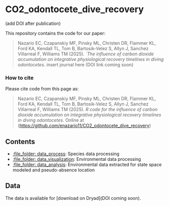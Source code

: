 # CO2_odontocete_dive_recovery

(add DOI after publication)

This repository contains the code for our paper:

> Nazario EC, Czapanskiy MF, Pinsky ML, Christen DR, Flammer KL, Ford KA, Kendall TL, Tom B, Bartosik-Velez S, Allyn J, Sanchez Villarreal F, Williams TM (2025). _`The influence of carbon dioxide accumulation on integrative physiological recovery timelines in diving odontocetes_. insert journal here (DOI link coming soon)

### How to cite

Please cite code from this page as:

> Nazario EC, Czapanskiy MF, Pinsky ML, Christen DR, Flammer KL, Ford KA, Kendall TL, Tom B, Bartosik-Velez S, Allyn J, Sanchez Villarreal F, Williams TM (2025). _R code for the influence of carbon dioxide accumulation on integrative physiological recovery timelines in diving odontocetes_. Online at (https://github.com/enazario11/CO2_odontocete_dive_recovery)

## Contents

  - [:file\_folder: data_process](/data_process): Species data processing
  - [:file\_folder: data_visualization](/data_visualization): Environmental data processing
  - [:file\_folder: data_analysis](/data_analysis): Environmental data extracted for state space modeled and pseudo-absence location

## Data

The data is available for [download on Dryad](DOI coming soon). 
